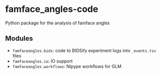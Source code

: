 # famface_angles-code
Python package for the analysis of famface angles

## Modules
- `famfaceangles.bids`: code to BIDSify experiment logs into `_events.tsv` files
- `famfaceangles.io`: IO support
- `famfaceangles.workflows`: Nipype workflows for GLM
